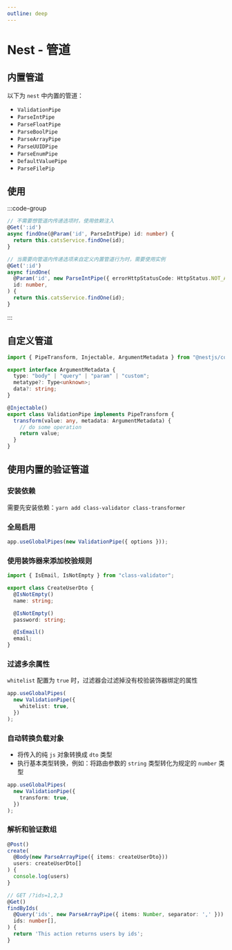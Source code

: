```yaml
---
outline: deep
---
```


# Nest - 管道

## 内置管道

以下为 `nest` 中内置的管道：

- `ValidationPipe`
- `ParseIntPipe`
- `ParseFloatPipe`
- `ParseBoolPipe`
- `ParseArrayPipe`
- `ParseUUIDPipe`
- `ParseEnumPipe`
- `DefaultValuePipe`
- `ParseFilePip`

## 使用

:::code-group

```ts [DI]
// 不需要想管道内传递选项时，使用依赖注入
@Get(':id')
async findOne(@Param('id', ParseIntPipe) id: number) {
  return this.catsService.findOne(id);
}
```

```ts [options]
// 当需要向管道内传递选项来自定义内置管道行为时，需要使用实例
@Get(':id')
async findOne(
  @Param('id', new ParseIntPipe({ errorHttpStatusCode: HttpStatus.NOT_ACCEPTABLE }))
  id: number,
) {
  return this.catsService.findOne(id);
}
```
:::

## 自定义管道

```ts
import { PipeTransform, Injectable, ArgumentMetadata } from "@nestjs/common";

export interface ArgumentMetadata {
  type: "body" | "query" | "param" | "custom";
  metatype?: Type<unknown>;
  data?: string;
}

@Injectable()
export class ValidationPipe implements PipeTransform {
  transform(value: any, metadata: ArgumentMetadata) {
    // do some operation
    return value;
  }
}
```

## 使用内置的验证管道

### 安装依赖

需要先安装依赖：`yarn add class-validator class-transformer`

### 全局启用

```ts
app.useGlobalPipes(new ValidationPipe({ options }));
```

### 使用装饰器来添加校验规则

```ts
import { IsEmail, IsNotEmpty } from "class-validator";

export class CreateUserDto {
  @IsNotEmpty()
  name: string;

  @IsNotEmpty()
  password: string;

  @IsEmail()
  email;
}
```

### 过滤多余属性

`whitelist` 配置为 `true` 时，过滤器会过滤掉没有校验装饰器绑定的属性

```ts
app.useGlobalPipes(
  new ValidationPipe({
    whitelist: true,
  })
);
```

### 自动转换负载对象

- 将传入的纯 `js` 对象转换成 `dto` 类型
- 执行基本类型转换，例如：将路由参数的 `string` 类型转化为规定的 `number` 类型

```ts
app.useGlobalPipes(
  new ValidationPipe({
    transform: true,
  })
);
```

### 解析和验证数组

```ts
@Post()
create(
  @Body(new ParseArrayPipe({ items: createUserDto}))
  users: createUserDto[]
) {
  console.log(users)
}

// GET /?ids=1,2,3
@Get()
findByIds(
  @Query('ids', new ParseArrayPipe({ items: Number, separator: ',' }))
  ids: number[],
) {
  return 'This action returns users by ids';
}
```
